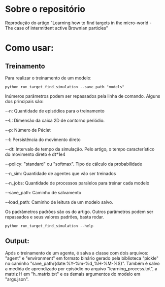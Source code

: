# Sobre o repositório
Reprodução do artigo "Learning how to find targets in the micro-world - The case of intermittent active Brownian particles"

# Como usar:

## Treinamento
Para realizar o treinamento de um modelo:

<code>python run_target_find_simulation --save_path "models" </code>

Inúmeros parâmetros podem ser repassados pela linha de comando. Alguns dos principais são:

--n: Quantidade de episódios para o treinamento

--L: Dimensão da caixa 2D de contorno periódio.

--p: Número de Péclet

--l: Persistência do movimento direto

--dt: Intervalo de tempo da simulação. Pelo artigo, o tempo característico do movimento direto é dt*1e4

--policy: "standard" ou "softmax". Tipo de cálculo da probabilidade

--n_sim: Quantidade de agentes que vão ser treinados

--n_jobs: Quantidade de processos paralelos para treinar cada modelo

--save_path: Caminho de salvamento

--load_path: Caminho de leitura de um modelo salvo.

Os padrâmetros padrões são os do artigo. Outros parâmetros podem ser repassados e seus valores padrões, basta rodar.

<code>python run_target_find_simulation --help </code>

## Output:

Após o treinamento de um agente, é salva a classe com dois arquivos: "agent" e "environment" em formato binário gerado pela biblioteca "pickle" no caminho "save_path/{date:%Y-%m-%d_%H-%M-%S}". Também é salvo a medida de aprendizado por episódio no arquivo "learning_process.txt", a matriz H em "h_matrix.txt" e os demais argumentos do modelo em "args.json".